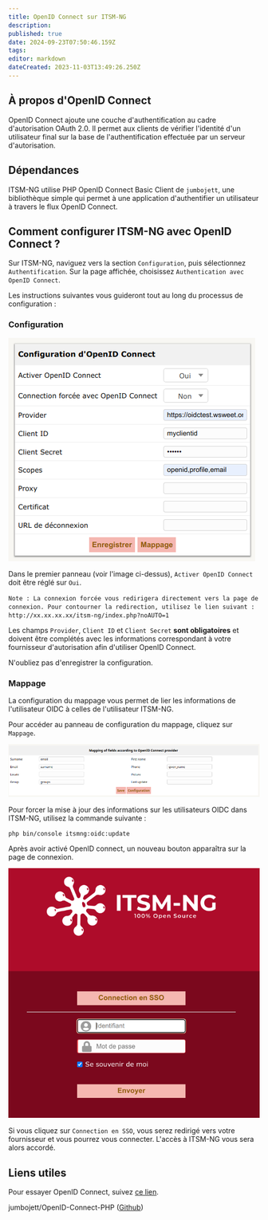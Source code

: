 ```yaml
---
title: OpenID Connect sur ITSM-NG
description: 
published: true
date: 2024-09-23T07:50:46.159Z
tags: 
editor: markdown
dateCreated: 2023-11-03T13:49:26.250Z
---
```


## À propos d'OpenID Connect

OpenID Connect ajoute une couche d'authentification au cadre d'autorisation OAuth 2.0. Il permet aux clients de vérifier l'identité d'un utilisateur final sur la base de l'authentification effectuée par un serveur d'autorisation.

## Dépendances

ITSM-NG utilise PHP OpenID Connect Basic Client de `jumbojett`, une bibliothèque simple qui permet à une application d'authentifier un utilisateur à travers le flux OpenID Connect.

## Comment configurer ITSM-NG avec OpenID Connect ?

Sur ITSM-NG, naviguez vers la section `Configuration`, puis sélectionnez `Authentification`. Sur la page affichée, choisissez `Authentication avec OpenID Connect`. 

Les instructions suivantes vous guideront tout au long du processus de configuration : 

### Configuration

![](/files/img/oidc/oidc_config.png)

Dans le premier panneau (voir l'image ci-dessus), `Activer OpenID Connect ` doit être réglé sur `Oui`.

`Note : La connexion forcée vous redirigera directement vers la page de connexion. Pour contourner la redirection, utilisez le lien suivant : http://xx.xx.xx.xx/itsm-ng/index.php?noAUTO=1`

Les champs `Provider`, `Client ID` et `Client Secret` **sont obligatoires** et doivent être complétés avec les informations correspondant à votre fournisseur d'autorisation afin d'utiliser OpenID Connect.

N'oubliez pas d'enregistrer la configuration.

### Mappage

La configuration du mappage vous permet de lier les informations de l'utilisateur OIDC à celles de l'utilisateur ITSM-NG.

Pour accéder au panneau de configuration du mappage, cliquez sur `Mappage`.



![](/files/img/oidc/oidc_mapping.png)

Pour forcer la mise à jour des informations sur les utilisateurs OIDC dans ITSM-NG, utilisez la commande suivante :

    php bin/console itsmng:oidc:update

Après avoir activé OpenID connect, un nouveau bouton apparaîtra sur la page de connexion.

![](/files/img/oidc/oidc_login.png)

Si vous cliquez sur `Connection en SSO`, vous serez redirigé vers votre fournisseur et vous pourrez vous connecter. L'accès à ITSM-NG vous sera alors accordé.

## Liens utiles

Pour essayer OpenID Connect, suivez [ce lien](https://oidctest.wsweet.org).

jumbojett/OpenID-Connect-PHP ([Github](https://github.com/jumbojett/OpenID-Connect-PHP))
